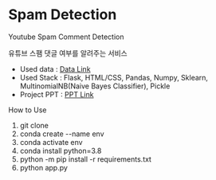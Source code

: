 # Spam Detection
Youtube Spam Comment Detection

유튜브 스팸 댓글 여부를 알려주는 서비스

- Used data : [Data Link](https://archive.ics.uci.edu/ml/datasets/YouTube+Spam+Collection)
- Used Stack : Flask, HTML/CSS, Pandas, Numpy, Sklearn, MultinomialNB(Naive Bayes Classifier), Pickle
- Project PPT : [PPT Link](https://github.com/threegenie/spam_detection/blob/main/Project%20PPT.md)

How to Use
1. git clone 
2. conda create --name env
3. conda activate env
4. conda install python=3.8
5. python -m pip install -r requirements.txt
6. python app.py
